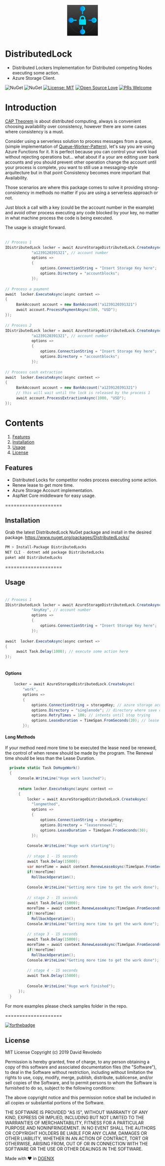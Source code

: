<p align="center">
  <img src="DistributedLocks.png" alt="DistributedLocks" width="100"/>
</p>

DistributedLock
====================
- Distributed Lockers Implementation for Distributed competing Nodes executing some action.
- Azure Storage Client.

![NuGet](https://img.shields.io/nuget/dt/DistributedLocks.svg)
![NuGet](https://img.shields.io/nuget/v/DistributedLocks.svg)
[![License: MIT](https://img.shields.io/badge/License-MIT-yellow.svg)](https://opensource.org/licenses/MIT)
[![Open Source Love](https://badges.frapsoft.com/os/v1/open-source.svg?v=102)](https://github.com/ellerbrock/open-source-badge/)
[![PRs Welcome](https://img.shields.io/badge/PRs-welcome-brightgreen.svg?style=flat-square)](http://makeapullrequest.com)

# Introduction
[CAP Theorem](https://es.wikipedia.org/wiki/Teorema_CAP) is about distributed computing, always is convenient choosing availability over consistency, however there are some cases where consistency is a must.

Consider using a serverless solution to process messages from a queue, (simple implementation of [Queue-Worker-Pattern](https://docs.microsoft.com/en-us/azure/architecture/guide/architecture-styles/web-queue-worker)), let's say you are using Azure Functions for it. It is perfect because you can control your work load without rejecting operations but... what about if a your are editing user bank accounts and you should prevent other operation change the account until your process is complete, you want to still use a messaging-style arquitecture but in that point Consistency becomes more important that Availability.

Those scenarios are where this package comes to solve it providing strong-consistency in methods no matter if you are using a serverless approach or not.

Just block a call with a key (could be the account number in the example) and avoid other process executing any code blocked by your key, no matter in what machine process the code is being executed.

The usage is straight forward.

``` c#

// Process 1
IDistributedLock locker = await AzureStorageDistributedLock.CreateAsync(
            "a1239120391321", // account number
            options =>
            {
                options.ConnectionString = "Insert Storage Key here";
                options.Directory = "accountblocks";
            });
          
// Process a payment
await  locker.ExecuteAsync(async context =>
{
     BankAccount account = new BankAccount("a1239120391321")
     await account.ProcessPaymentAsync(500, "USD");
});
            
// Process 2
IDistributedLock locker = await AzureStorageDistributedLock.CreateAsync(
            "a1239120391321", // account number
            options =>
            {
                options.ConnectionString = "Insert Storage Key here";
                options.Directory = "accountblocks";
            });
            
// Process cash extraction
await  locker.ExecuteAsync(async context =>
{
     BankAccount account = new BankAccount("a1239120391321")
     // this will wait until the lock is released by the process 1
     await account.ProcessExtractionAsync(1000, "USD");
});

```

# Contents

1. [Features](#features)
2. [Installation](#installation)
3. [Usage](#usage)
4. [License](#license)

## <a name="features"> Features </a>

- Distributed Locks for competitor nodes process executing some action.
- Renew lease to get more time.
- Azure Storage Account implementation.
- AspNet Core middleware for easy usage.

====================

## <a name="installation"> Installation </a>

Grab the latest DistributedLock NuGet package and install in the desired package. https://www.nuget.org/packages/DistributedLocks/
```sh
PM > Install-Package DistributedLocks
NET CLI - dotnet add package DistributedLocks
paket add DistributedLocks
```

====================

## <a name="usage"> Usage </a>

``` c#

// Process 1
IDistributedLock locker = await AzureStorageDistributedLock.CreateAsync(
            "AnyKey", // account number
            options =>
            {
                options.ConnectionString = "Insert Storage Key here";
            });
          
await  locker.ExecuteAsync(async context =>
{
     await Task.Delay(1000); // execute some action here
});
           
```
#### Options 
``` c#
    locker = await AzureStorageDistributedLock.CreateAsync(
        "work",
        options =>
        {
            options.ConnectionString = storageKey; // azure storage account key
            options.Directory = "singlenode"; // directory where save checkpoints
            options.RetryTimes = 100; // intents until stop trying
            options.LeaseDuration = TimeSpan.FromSeconds(20); // lease duration in azure storage account is between 10 - 60 seconds
        });
```

#### Long Methods
If your method need more time to be executed the lease need be renewed, the control of when renew should be made by the program.
The Renewal time should be less than the Lease Duration.

``` c#
  private static Task DoHugeWork()
  {
      Console.WriteLine("Huge work launched");

      return locker.ExecuteAsync(async context =>
      {
          locker = await AzureStorageDistributedLock.CreateAsync(
            "longmethod",
            options =>
            {
                options.ConnectionString = storageKey;
                options.Directory = "leaserenewal";
                options.LeaseDuration = TimeSpan.FromSeconds(30);
            });
      
          Console.WriteLine("Huge work starting");

          // stage 1 - 15 seconds
          await Task.Delay(15000);
          var moreTime = await context.RenewLeaseAsync(TimeSpan.FromSeconds(20));
          if(!moreTime)
            RollbackOperation();
          
          Console.WriteLine("Getting more time to get the work done");

          // stage 2 - 15 seconds
          await Task.Delay(15000);
          moreTime = await context.RenewLeaseAsync(TimeSpan.FromSeconds(20));
          if(!moreTime)
            RollbackOperation();
          Console.WriteLine("Getting more time to get the work done");

          // stage 3 - 15 seconds
          await Task.Delay(15000);
          moreTime = await context.RenewLeaseAsync(TimeSpan.FromSeconds(20));
          if(!moreTime)
            RollbackOperation();
          Console.WriteLine("Getting more time to get the work done");

          // stage 4 - 15 seconds
          await Task.Delay(15000);

          Console.WriteLine("Huge work finished");
      });
  }
```

For more examples please check samples folder in the repo.

====================

[![forthebadge](https://forthebadge.com/images/badges/built-with-love.svg)](http://forthebadge.com)

## <a name="license"> License </a>

MIT License
Copyright (c) 2019 David Revoledo

Permission is hereby granted, free of charge, to any person obtaining a copy
of this software and associated documentation files (the "Software"), to deal
in the Software without restriction, including without limitation the rights
to use, copy, modify, merge, publish, distribute, sublicense, and/or sell
copies of the Software, and to permit persons to whom the Software is
furnished to do so, subject to the following conditions:

The above copyright notice and this permission notice shall be included in all
copies or substantial portions of the Software.

THE SOFTWARE IS PROVIDED "AS IS", WITHOUT WARRANTY OF ANY KIND, EXPRESS OR
IMPLIED, INCLUDING BUT NOT LIMITED TO THE WARRANTIES OF MERCHANTABILITY,
FITNESS FOR A PARTICULAR PURPOSE AND NONINFRINGEMENT. IN NO EVENT SHALL THE
AUTHORS OR COPYRIGHT HOLDERS BE LIABLE FOR ANY CLAIM, DAMAGES OR OTHER
LIABILITY, WHETHER IN AN ACTION OF CONTRACT, TORT OR OTHERWISE, ARISING FROM,
OUT OF OR IN CONNECTION WITH THE SOFTWARE OR THE USE OR OTHER DEALINGS IN THE
SOFTWARE.

Made with ❤ in [DGENIX](https://www.dgenix.com/)

